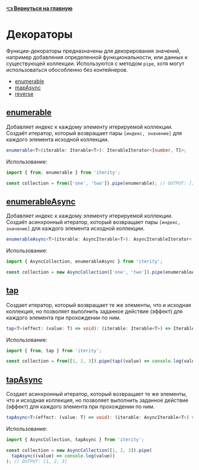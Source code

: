 **[👈 Вернуться на главную](../../)**

# Декораторы

Функции-декораторы предназначены для декорирования значений, например добавления определенной функциональности, или данных к существующей коллекции. Используются с методом `pipe`, хотя могут использоваться обособленно без контейнеров.

- [enumerable](#enumerable)
- [mapAsync](#mapAsync)
- [reverse](#reverse)

## [enumerable](#enumerable)

Добавляет индекс к каждому элементу итерируемой коллекции. Создаёт итератор, который возвращает пары `[индекс, значение]` для каждого элемента исходной коллекции.

```ts
enumerable<T>(iterable: Iterable<T>): IterableIterator<[number, T]>;
```

Использование:

```ts
import { from, enumerable } from 'iterity';

const collection = from(['one', 'two']).pipe(enumerable); // OUTPUT: [[1, "one"], [2, "two"]]
```

## [enumerableAsync](#enumerableAsync)

Добавляет индекс к каждому элементу итерируемой коллекции. Создаёт асинхронный итератор, который возвращает пары `[индекс, значение]` для каждого элемента исходной коллекции.

```ts
enumerableAsync<T>(iterable: AsyncIterable<T>): AsyncIterableIterator<[number, T]>;
```

Использование:

```ts
import { AsyncCollection, enumerableAsync } from 'iterity';

const collection = new AsyncCollection(['one', 'two']).pipe(enumerableAsync); // OUTPUT: [[1, "one"], [2, "two"]]
```

## [tap](#tap)

Создает итератор, который возвращает те же элементы, что и исходная коллекция, но позволяет выполнить заданное действие (эффект) для каждого элемента при прохождении по ним.

```ts
tap<T>(effect: (value: T) => void): (iterable: Iterable<T>) => IterableIterator<T>;
```

Использование:

```ts
import { from, tap } from 'iterity';

const collection = from([1, 2, 3]).pipe(tap((value) => console.log(value))); // OUTPUT: [1, 2, 3]
```

## [tapAsync](#tapAsync)

Создает асинхронный итератор, который возвращает те же элементы, что и исходная коллекция, но позволяет выполнить заданное действие (эффект) для каждого элемента при прохождении по ним.

```ts
tapAsync<T>(effect: (value: T) => void): (iterable: AsyncIterable<T>) => AsyncIterableIterator<T>;
```

Использование:

```ts
import { AsyncCollection, tapAsync } from 'iterity';

const collection = new AsyncCollection([1, 2, 3]).pipe(
  tapAsync((value) => console.log(value))
); // OUTPUT: [1, 2, 3]
```

